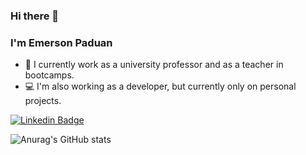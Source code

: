 ### Hi there 👋
### I'm Emerson Paduan

- 🔭 I currently work as a university professor and as a teacher in bootcamps.
- :computer: I'm also working as a developer, but currently only on personal projects. 

[![Linkedin Badge](https://img.shields.io/badge/-EmersonPaduan-blue?style=flat-square&logo=Linkedin&logoColor=white&link=https://www.linkedin.com/in/emerson-paduan/)](https://www.linkedin.com/in/emerson-paduan/)

![Anurag's GitHub stats](https://github-readme-stats.vercel.app/api?username=anuraghazra&show_icons=true&theme=blueberry)
<!--
**EmersonPaduan/EmersonPaduan** is a ✨ _special_ ✨ repository because its `README.md` (this file) appears on your GitHub profile.

Here are some ideas to get you started:

- 🔭 I’m currently working on ...
- 🌱 I’m currently learning ...
- 👯 I’m looking to collaborate on ...
- 🤔 I’m looking for help with ...
- 💬 Ask me about ...
- 📫 How to reach me: ...
- 😄 Pronouns: ...
- ⚡ Fun fact: ...
-->
